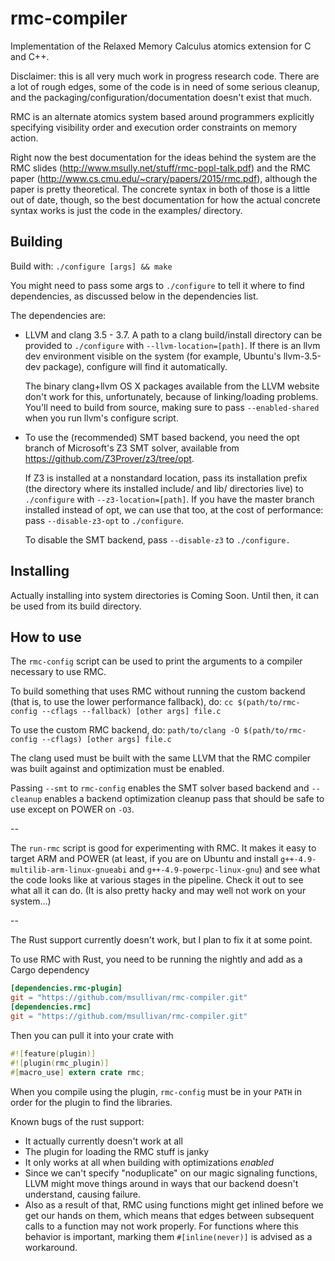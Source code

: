 rmc-compiler
=========

Implementation of the Relaxed Memory Calculus atomics extension for C
and C++.

Disclaimer: this is all very much work in progress research
code. There are a lot of rough edges, some of the code is in need of
some serious cleanup, and the packaging/configuration/documentation
doesn't exist that much.

RMC is an alternate atomics system based around programmers explicitly
specifying visibility order and execution order constraints on memory
action.

Right now the best documentation for the ideas behind the system are
the RMC slides (http://www.msully.net/stuff/rmc-popl-talk.pdf)
and the RMC paper (http://www.cs.cmu.edu/~crary/papers/2015/rmc.pdf),
although the paper is pretty theoretical. The concrete syntax in both
of those is a little out of date, though, so the best documentation
for how the actual concrete syntax works is just the code in the
examples/ directory.


Building
-----------

Build with: `./configure [args] && make`

You might need to pass some args to `./configure` to tell it where to
find dependencies, as discussed below in the dependencies list.

The dependencies are:
 * LLVM and clang 3.5 - 3.7. A path to a clang build/install
   directory can be provided to `./configure` with
   `--llvm-location=[path]`. If there is an llvm dev environment visible
   on the system (for example, Ubuntu's llvm-3.5-dev package),
   configure will find it automatically.

   The binary clang+llvm OS X packages available from the LLVM website
   don't work for this, unfortunately, because of linking/loading
   problems. You'll need to build from source, making sure to pass
   `--enabled-shared` when you run llvm's configure script.

 * To use the (recommended) SMT based backend, you need the opt branch
   of Microsoft's Z3 SMT solver, available from
   https://github.com/Z3Prover/z3/tree/opt.

   If Z3 is installed at a nonstandard location, pass its installation
   prefix (the directory where its installed include/ and lib/ directories
   live) to `./configure` with `--z3-location=[path]`.
   If you have the master branch installed instead of opt, we can use
   that too, at the cost of performance: pass `--disable-z3-opt` to
   `./configure`.

   To disable the SMT backend, pass `--disable-z3` to `./configure.`


Installing
-----------
Actually installing into system directories is Coming Soon.
Until then, it can be used from its build directory.


How to use
-----------

The `rmc-config` script can be used to print the arguments to a compiler
necessary to use RMC.

To build something that uses RMC without running the custom backend
(that is, to use the lower performance fallback), do:
  `cc $(path/to/rmc-config --cflags --fallback) [other args] file.c`

To use the custom RMC backend, do:
  `path/to/clang -O $(path/to/rmc-config --cflags) [other args] file.c`

The clang used must be built with the same LLVM that the RMC compiler
was built against and optimization must be enabled.

Passing `--smt` to `rmc-config` enables the SMT solver based backend and
`--cleanup` enables a backend optimization cleanup pass that should be
safe to use except on POWER on `-O3`.

--

The `run-rmc` script is good for experimenting with RMC. It makes it
easy to target ARM and POWER (at least, if you are on Ubuntu and
install `g++-4.9-multilib-arm-linux-gnueabi` and
`g++-4.9-powerpc-linux-gnu`) and see what the code looks like at various
stages in the pipeline. Check it out to see what all it can do.
(It is also pretty hacky and may well not work on your system...)

--

The Rust support currently doesn't work, but I plan to fix it at some
point.

To use RMC with Rust, you need to be running the nightly and add as
a Cargo dependency

```toml
[dependencies.rmc-plugin]
git = "https://github.com/msullivan/rmc-compiler.git"
[dependencies.rmc]
git = "https://github.com/msullivan/rmc-compiler.git"
```

Then you can pull it into your crate with

```rust
#![feature(plugin)]
#![plugin(rmc_plugin)]
#[macro_use] extern crate rmc;
```

When you compile using the plugin, `rmc-config` must be in your `PATH`
in order for the plugin to find the libraries.

Known bugs of the rust support:
 * It actually currently doesn't work at all
 * The plugin for loading the RMC stuff is janky
 * It only works at all when building with optimizations *enabled*
 * Since we can't specify "noduplicate" on our magic signaling
   functions, LLVM might move things around in ways that our backend
   doesn't understand, causing failure.
 * Also as a result of that, RMC using functions might get inlined
   before we get our hands on them, which means that edges between
   subsequent calls to a function may not work properly.
   For functions where this behavior is important,
   marking them `#[inline(never)]` is advised as a workaround.
